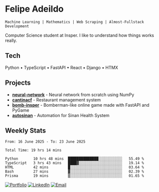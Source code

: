 # Felipe Adeildo

```
Machine Learning | Mathematics | Web Scraping | Almost-Fullstack Development
```

Computer Science student at Insper. I like to understand how things works really.

## Tech
Python • TypeScript • FastAPI • React • Django • HTMX

## Projects
- **[neural-network](https://github.com/felipeadeildo/neural-network)** - Neural network from scratch using NumPy
- **[cantinacf](https://github.com/felipeadeildo/cantinacf)** - Restaurant management system
- **[bomb-insper](https://github.com/insper-dev/bomb)** - Bomberman-like online game made with FastAPI and PyGame 
- **[autosinan](https://github.com/felipeadeildo/autosinan)** - Automation for Sinan Health System

## Weekly Stats
<!--START_SECTION:waka-->

```ansi
From: 16 June 2025 - To: 23 June 2025

Total Time: 19 hrs 14 mins

Python       10 hrs 48 mins  ██████████████░░░░░░░░░░░   55.49 %
TypeScript   3 hrs 43 mins   ████▓░░░░░░░░░░░░░░░░░░░░   19.14 %
HTML         42 mins         █░░░░░░░░░░░░░░░░░░░░░░░░   03.64 %
Bash         27 mins         ▓░░░░░░░░░░░░░░░░░░░░░░░░   02.39 %
Prisma       19 mins         ▒░░░░░░░░░░░░░░░░░░░░░░░░   01.65 %
```

<!--END_SECTION:waka-->

[![Portfolio](https://img.shields.io/badge/felipeadeildo.com-FF6B6B?style=flat-square&logo=firefox&logoColor=white)](https://felipeadeildo.com)
[![LinkedIn](https://img.shields.io/badge/LinkedIn-0077B5?style=flat-square&logo=linkedin&logoColor=white)](https://linkedin.com/in/felipeadeildo)
[![Email](https://img.shields.io/badge/Email-D14836?style=flat-square&logo=gmail&logoColor=white)](mailto:contato@felipeadeildo.com)
